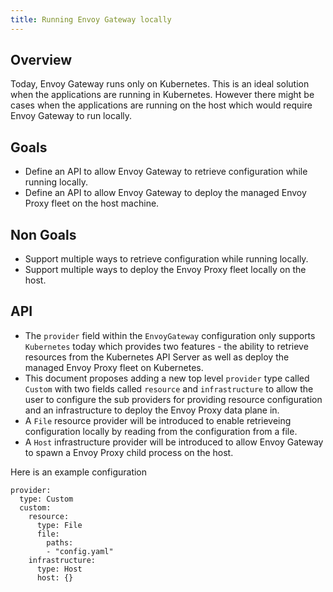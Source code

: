 ```yaml
---
title: Running Envoy Gateway locally
---
```


## Overview

Today, Envoy Gateway runs only on Kubernetes. This is an ideal solution when the applications are running in Kubernetes. However there might be cases when the applications are running on the host which would require Envoy Gateway to run locally.

## Goals

* Define an API to allow Envoy Gateway to retrieve configuration while running locally.
* Define an API to allow Envoy Gateway to deploy the managed Envoy Proxy fleet on the host machine.

## Non Goals

* Support multiple ways to retrieve configuration while running locally.
* Support multiple ways to deploy the Envoy Proxy fleet locally on the host.

## API

* The `provider` field within the `EnvoyGateway` configuration only supports `Kubernetes` today which provides two features - the ability to retrieve resources from the Kubernetes API Server as well as deploy the managed Envoy Proxy fleet on Kubernetes.
* This document proposes adding a new top level `provider` type called `Custom` with two fields called `resource` and `infrastructure` to allow the user to configure the sub providers for providing resource configuration and an infrastructure to deploy the Envoy Proxy data plane in.
* A `File` resource provider will be introduced to enable retrieveing configuration locally by reading from the configuration from a file.
* A `Host` infrastructure provider will be introduced to allow Envoy Gateway to spawn a Envoy Proxy child process on the host.

Here is an example configuration

```
provider:
  type: Custom
  custom:
    resource:
      type: File
      file:
        paths: 
        - "config.yaml"
    infrastructure:
      type: Host
      host: {}
```

